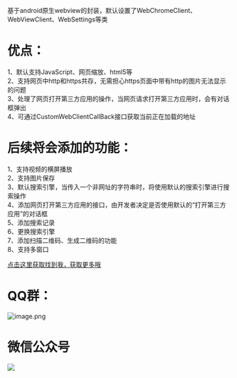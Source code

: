 基于android原生webview的封装，默认设置了WebChromeClient、WebViewClient、WebSettings等类
# 优点：
1、默认支持JavaScript、网页缩放、html5等<br/>
2、支持网页中http和https共存，无需担心https页面中带有http的图片无法显示的问题<br/>
3、处理了网页打开第三方应用的操作，当网页请求打开第三方应用时，会有对话框弹出<br/>
4、可通过CustomWebClientCallBack接口获取当前正在加载的地址<br/>

# 后续将会添加的功能：
1、支持视频的横屏播放<br/>
2、支持图片保存<br/>
3、默认搜索引擎，当传入一个非网址的字符串时，将使用默认的搜索引擎进行搜索操作<br/>
4、添加网页打开第三方应用的接口，由开发者决定是否使用默认的“打开第三方应用”的对话框<br/>
5、添加搜索记录<br/>
6、更换搜索引擎<br/>
7、添加扫描二维码、生成二维码的功能<br/>
8、支持多窗口<br/>


[点击这里获取找到我，获取更多哦](https://www.jianshu.com/p/7d19f0df5b6b)
# QQ群：
![image.png](https://upload-images.jianshu.io/upload_images/10388040-332082519cc3389f?imageMogr2/auto-orient/strip%7CimageView2/2/w/1240)
# 微信公众号
<img src="https://upload-images.jianshu.io/upload_images/10388040-1795efb2aebc393e?imageMogr2/auto-orient/strip%7CimageView2/2/w/1240"/>

